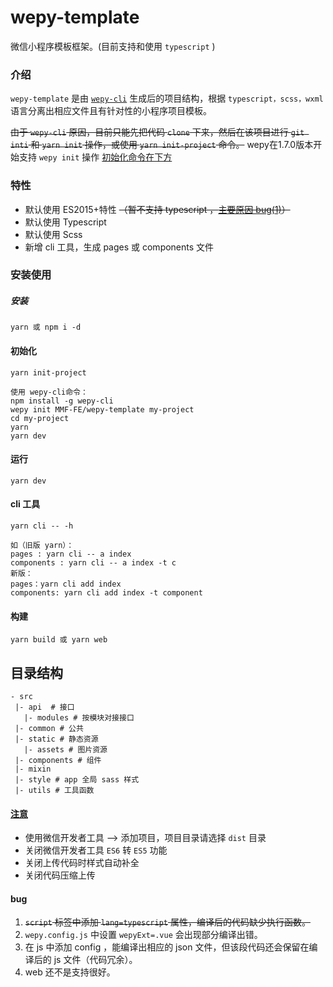 # wepy-template
微信小程序模板框架。(目前支持和使用 `typescript` )

### 介绍
`wepy-template` 是由 [`wepy-cli`](https://github.com/Tencent/wepy) 生成后的项目结构，根据 `typescript，scss，wxml` 语言分离出相应文件且有针对性的小程序项目模板。

~~由于 `wepy-cli` 原因，目前只能先把代码 `clone` 下来，然后在该项目进行 `git inti` 和 `yarn init` 操作，或使用 `yarn init-project` 命令。~~
wepy在1.7.0版本开始支持 `wepy init` 操作
[初始化命令在下方](#初始化)

### 特性

* 默认使用 ES2015+特性 ~~（暂不支持 typescript ，[主要原因 bug(1)](#bug)）~~
* 默认使用 Typescript
* 默认使用 Scss
* 新增 cli 工具，生成 pages 或 components 文件

### 安装使用
##### 安装
```console
yarn 或 npm i -d
```
#### 初始化
```console
yarn init-project

使用 wepy-cli命令：
npm install -g wepy-cli
wepy init MMF-FE/wepy-template my-project
cd my-project
yarn
yarn dev
```
#### 运行
```console
yarn dev
```
#### cli 工具
```console
yarn cli -- -h

如（旧版 yarn）：
pages : yarn cli -- a index
components : yarn cli -- a index -t c
新版：
pages：yarn cli add index
components: yarn cli add index -t component
```
#### 构建
```console
yarn build 或 yarn web
```
## 目录结构
```
- src
 |- api  # 接口
   |- modules # 按模块对接接口
 |- common # 公共
 |- static # 静态资源
   |- assets # 图片资源
 |- components # 组件
 |- mixin
 |- style # app 全局 sass 样式
 |- utils # 工具函数
```

#### [注意](https://tencent.github.io/wepy/document.html#/?id=%e9%87%8d%e8%a6%81%e6%8f%90%e9%86%92)
- 使用微信开发者工具 --> 添加项目，项目目录请选择 `dist` 目录
- 关闭微信开发者工具 `ES6` 转 `ES5` 功能
- 关闭上传代码时样式自动补全
- 关闭代码压缩上传

#### bug
1. ~~`script` 标签中添加 `lang=typescript` 属性，编译后的代码缺少执行函数。~~
2. `wepy.config.js` 中设置 `wepyExt=.vue` 会出现部分编译出错。
3. 在 js 中添加 config ，能编译出相应的 json 文件，但该段代码还会保留在编译后的 js 文件（代码冗余）。
4. web 还不是支持很好。

